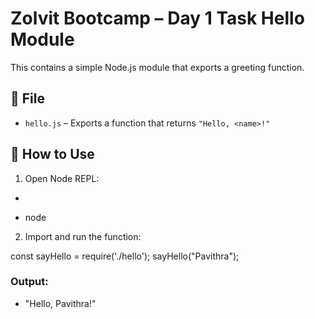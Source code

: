 # Zolvit Bootcamp – Day 1 Task Hello Module

This contains a simple Node.js module that exports a greeting function.

## 📁 File

- `hello.js` – Exports a function that returns `"Hello, <name>!"`

## 🔧 How to Use

1. Open Node REPL:

- ```bash
- node

2. Import and run the function:

const sayHello = require('./hello');
sayHello("Pavithra");

### Output:
- "Hello, Pavithra!"


